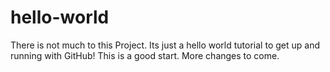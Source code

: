 # hello-world

There is not much to this Project.  Its just a hello world tutorial to get up and running with GitHub!
This is a good start.  More changes to come.
